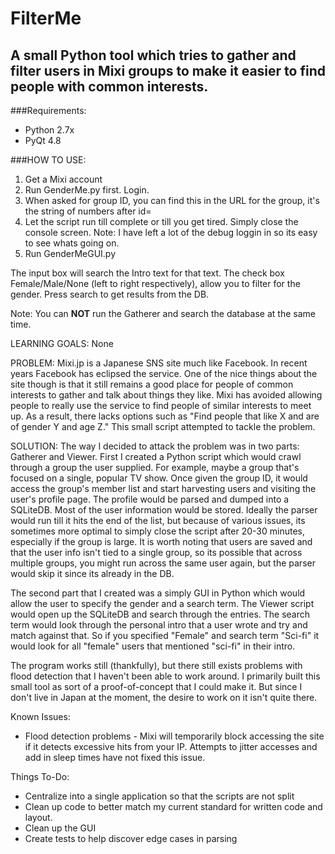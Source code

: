 # FilterMe
## A small Python tool which tries to gather and filter users in Mixi groups to make it easier to find people with common interests.

###Requirements:
  * Python 2.7x
  * PyQt 4.8

###HOW TO USE:
1. Get a Mixi account
2. Run GenderMe.py first. Login.
3. When asked for group ID, you can find this in the URL for the group, it's the string of numbers after id=
4. Let the script run till complete or till you get tired. Simply close the console screen.
Note: I have left a lot of the debug loggin in so its easy to see whats going on.
5. Run GenderMeGUI.py

The input box will search the Intro text for that text.
The check box Female/Male/None (left to right respectively), allow you to filter for the gender.
Press search to get results from the DB.

Note: You can **NOT** run the Gatherer and search the database at the same time.


LEARNING GOALS: None

PROBLEM: Mixi.jp is a Japanese SNS site much like Facebook. In recent years Facebook has eclipsed the service. One of the nice things about the site though is that it still remains a good place for people of common interests to gather and talk about things they like. Mixi has avoided allowing people to really use the service to find people of similar interests to meet up. As a result, there lacks options such as "Find people that like X and are of gender Y and age Z." This small script attempted to tackle the problem.

SOLUTION: The way I decided to attack the problem was in two parts: Gatherer and Viewer. First I created a Python script which would crawl through a group the user supplied. For example, maybe a group that's focused on a single, popular TV show. Once given the group ID, it would access the group's member list and start harvesting users and visiting the user's profile page. The profile would be parsed and dumped into a SQLiteDB. Most of the user information would be stored. Ideally the parser would run till it hits the end of the list, but because of various issues, its sometimes more optimal to simply close the script after 20-30 minutes, especially if the group is large. It is worth noting that users are saved and that the user info isn't tied to a single group, so its possible that across multiple groups, you might run across the same user again, but the parser would skip it since its already in the DB.

The second part that I created was a simply GUI in Python which would allow the user to specify the gender and a search term. The Viewer script would open up the SQLiteDB and search through the entries. The search term would look through the personal intro that a user wrote and try and match against that. So if you specified "Female" and search term "Sci-fi" it would look for all "female" users that mentioned "sci-fi" in their intro.

The program works still (thankfully), but there still exists problems with flood detection that I haven't been able to work around. I primarily built this small tool as sort of a proof-of-concept that I could make it. But since I don't live in Japan at the moment, the desire to work on it isn't quite there.

Known Issues:
* Flood detection problems - Mixi will temporarily block accessing the site if it detects excessive hits from your IP. Attempts to jitter accesses and add in sleep times have not fixed this issue.

Things To-Do:
* Centralize into a single application so that the scripts are not split
* Clean up code to better match my current standard for written code and layout.
* Clean up the GUI
* Create tests to help discover edge cases in parsing
